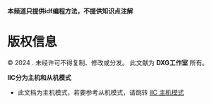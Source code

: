 **本频道只提供idf编程方法，不提供知识点注解**

# 版权信息

© 2024 . 未经许可不得复制、修改或分发。 此文献为 **DXG工作室**  所有。

**IIC分为主机和从机模式**

 - 此文档为主机模式，若要参考从机模式，请跳转 [IIC 主机模式](/i2c/I2C.md)